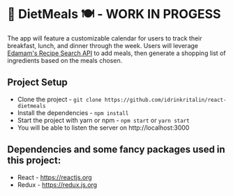 # 🍕 DietMeals 🍽️  - WORK IN PROGESS

The app will feature a customizable calendar for users to track their breakfast, lunch, and dinner through the week. Users will leverage [Edamam's Recipe Search API](https://developer.edamam.com/edamam-recipe-api) to add meals, then generate a shopping list of ingredients based on the meals chosen.

## Project Setup

* Clone the project - `git clone https://github.com/idrinkritalin/react-dietmeals`
* Install the dependencies - `npm install`
* Start the project with yarn or npm - `npm start` or `yarn start`
* You will be able to listen the server on http://localhost:3000

## Dependencies and some fancy packages used in this project:

* React - https://reactjs.org
* Redux - https://redux.js.org
